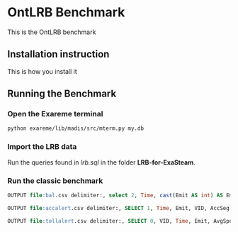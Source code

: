 # OntLRB Benchmark

This is the OntLRB benchmark

## Installation instruction

This is how you install it

## Running the Benchmark

### Open the Exareme terminal
```bash
python exareme/lib/madis/src/mterm.py my.db
```
### Import the LRB data
Run the queries found in *lrb.sql* in the folder **LRB-for-ExaSteam**.


### Run the classic benchmark
```sql
OUTPUT file:bal.csv delimiter:, select 2, Time, cast(Emit AS int) AS Emit, QID, Bal, 0 AS ResultTime FROM (lrb start:0 end:1999 SELECT * FROM AccBalOutStr);

OUTPUT file:accalert.csv delimiter:, SELECT 1, Time, Emit, VID, AccSeg FROM (lrb start:0 end:10784 SELECT * FROM AccNotifyStr);

OUTPUT file:tollalert.csv delimiter:, SELECT 0, VID, Time, Emit, AvgSpd as Spd, Toll FROM (lrb start:0 end:10784 SELECT * FROM TollStr);
```

